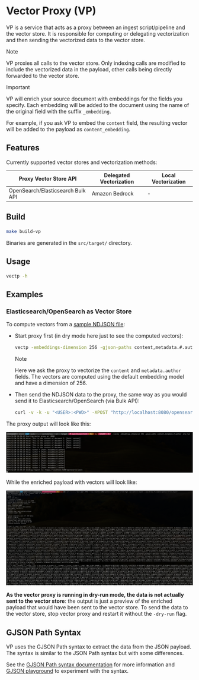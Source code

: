 # Vector Proxy (VP)

VP is a service that acts as a proxy between an ingest script/pipeline and the vector store. It is responsible for computing or delegating vectorization and then sending the vectorized data to the vector store.

> [!NOTE]
> VP proxies all calls to the vector store. Only indexing calls are modified to include the vectorized data in the payload, other calls being directly forwarded to the vector store.

> [!IMPORTANT]
> VP will enrich your source document with embeddings for the fields you specify. Each embedding will be added to the document using the name of the original field with the suffix `_embedding`.
>
> For example, if you ask VP to embed the `content` field, the resulting vector will be added to the payload as `content_embedding`.

## Features

Currently supported vector stores and vectorization methods:

| Proxy Vector Store API | Delegated Vectorization | Local Vectorization |
|------------------------|-------------------------|---------------------|
| OpenSearch/Elasticsearch Bulk API | Amazon Bedrock | - |

## Build

```bash
make build-vp
```

Binaries are generated in the `src/target/` directory.

## Usage

```bash
vectp -h
```

## Examples

### Elasticsearch/OpenSearch as Vector Store

To compute vectors from a [sample NDJSON file](./samples/opensearch/test.ndjson):

- Start proxy first (in dry mode here just to see the computed vectors):

    ```bash
    vectp -embeddings-dimension 256 -gjson-paths content,metadata.#.author -dry-run
    ```

    > [!NOTE]
    > Here we ask the proxy to vectorize the `content` and `metadata.author` fields. The vectors are computed using the default embedding model and have a dimension of 256.

- Then send the NDJSON data to the proxy, the same way as you would send it to Elasticsearch/OpenSearch (via Bulk API):

    ```bash
    curl -v -k -u "<USER>:<PWD>" -XPOST "http://localhost:8080/opensearch/_bulk" -H 'Content-Type: application/x-ndjson' --data-binary "@./samples/opensearch/test.ndjson"
    ```

The proxy output will look like this:

![](./_img/vectorproxy-output.png)

While the enriched payload with vectors will look like:

![](./_img/curl-opensearch-ingestion-dryrun.png)

**As the vector proxy is running in dry-run mode, the data is not actually sent to the vector store**: the output is just a preview of the enriched payload that would have been sent to the vector store. To send the data to the vector store, stop vector proxy and restart it without the `-dry-run` flag.

## GJSON Path Syntax

VP uses the GJSON Path syntax to extract the data from the JSON payload. The syntax is similar to the JSON Path syntax but with some differences.

See the [GJSON Path syntax documentation](https://github.com/tidwall/gjson/blob/master/SYNTAX.md) for more information and [GJSON playground](https://gjson.dev/) to experiment with the syntax.
